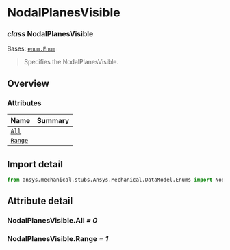 <a id="nodalplanesvisible"></a>

# NodalPlanesVisible

<a id="NodalPlanesVisible"></a>

### *class* NodalPlanesVisible

Bases: [`enum.Enum`](https://docs.python.org/3/library/enum.html#enum.Enum)

> Specifies the NodalPlanesVisible.

> <!-- !! processed by numpydoc !! -->

<a id="overview"></a>

## Overview

### Attributes

| Name | Summary |
|--------------------------------------|----|
| [`All`](#NodalPlanesVisible.All)     |    |
| [`Range`](#NodalPlanesVisible.Range) |    |

<a id="import-detail"></a>

## Import detail

```python
from ansys.mechanical.stubs.Ansys.Mechanical.DataModel.Enums import NodalPlanesVisible
```

<a id="attribute-detail"></a>

## Attribute detail

<a id="NodalPlanesVisible.All"></a>

### NodalPlanesVisible.All *= 0*

<a id="NodalPlanesVisible.Range"></a>

### NodalPlanesVisible.Range *= 1*
